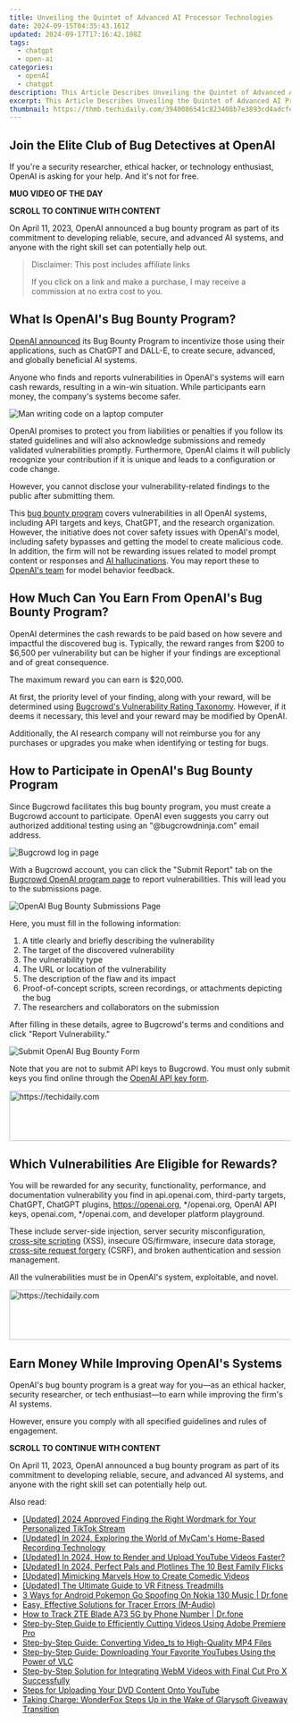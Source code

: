 ```yaml
---
title: Unveiling the Quintet of Advanced AI Processor Technologies
date: 2024-09-15T04:35:43.161Z
updated: 2024-09-17T17:16:42.108Z
tags:
  - chatgpt
  - open-ai
categories:
  - openAI
  - chatgpt
description: This Article Describes Unveiling the Quintet of Advanced AI Processor Technologies
excerpt: This Article Describes Unveiling the Quintet of Advanced AI Processor Technologies
thumbnail: https://thmb.techidaily.com/3940086541c823408b7e3893cd4adcfe04714cf8a1d0ceb2c3d06364d867bc68.png
---
```


## Join the Elite Club of Bug Detectives at OpenAI

 If you're a security researcher, ethical hacker, or technology enthusiast, OpenAI is asking for your help. And it's not for free.

**MUO VIDEO OF THE DAY**

**SCROLL TO CONTINUE WITH CONTENT**

 On April 11, 2023, OpenAI announced a bug bounty program as part of its commitment to developing reliable, secure, and advanced AI systems, and anyone with the right skill set can potentially help out.

>  Disclaimer: This post includes affiliate links
>
>  If you click on a link and make a purchase, I may receive a commission at no extra cost to you.
>

## What Is OpenAI's Bug Bounty Program?

[OpenAI announced](https://openai.com/blog/bug-bounty-program) its Bug Bounty Program to incentivize those using their applications, such as ChatGPT and DALL-E, to create secure, advanced, and globally beneficial AI systems.

 Anyone who finds and reports vulnerabilities in OpenAI's systems will earn cash rewards, resulting in a win-win situation. While participants earn money, the company's systems become safer.

![Man writing code on a laptop computer](https://static1.makeuseofimages.com/wordpress/wp-content/uploads/2022/11/bug-bounty-programs.jpg)

 OpenAI promises to protect you from liabilities or penalties if you follow its stated guidelines and will also acknowledge submissions and remedy validated vulnerabilities promptly. Furthermore, OpenAI claims it will publicly recognize your contribution if it is unique and leads to a configuration or code change.

 However, you cannot disclose your vulnerability-related findings to the public after submitting them.

 This [bug bounty program](https://www.makeuseof.com/bug-bounty-programs/) covers vulnerabilities in all OpenAI systems, including API targets and keys, ChatGPT, and the research organization. However, the initiative does not cover safety issues with OpenAI's model, including safety bypasses and getting the model to create malicious code. In addition, the firm will not be rewarding issues related to model prompt content or responses and [AI hallucinations](https://www.makeuseof.com/what-is-ai-hallucination-and-how-do-you-spot-it/). You may report these to [OpenAI's team](https://openai.com/form/model-behavior-feedback) for model behavior feedback.

## How Much Can You Earn From OpenAI's Bug Bounty Program?

 OpenAI determines the cash rewards to be paid based on how severe and impactful the discovered bug is. Typically, the reward ranges from $200 to $6,500 per vulnerability but can be higher if your findings are exceptional and of great consequence.

 The maximum reward you can earn is $20,000\.

 At first, the priority level of your finding, along with your reward, will be determined using [Bugcrowd's Vulnerability Rating Taxonomy](https://bugcrowd.com/vulnerability-rating-taxonomy). However, if it deems it necessary, this level and your reward may be modified by OpenAI.

 Additionally, the AI research company will not reimburse you for any purchases or upgrades you make when identifying or testing for bugs.

## How to Participate in OpenAI's Bug Bounty Program

 Since Bugcrowd facilitates this bug bounty program, you must create a Bugcrowd account to participate. OpenAI even suggests you carry out authorized additional testing using an "@bugcrowdninja.com" email address.

![Bugcrowd log in page](https://static1.makeuseofimages.com/wordpress/wp-content/uploads/2023/04/bugcrowd-log-in-page.jpg)

 With a Bugcrowd account, you can click the "Submit Report" tab on the [Bugcrowd OpenAI program page](https://bugcrowd.com/openai) to report vulnerabilities. This will lead you to the submissions page.

![OpenAI Bug Bounty Submissions Page](https://static1.makeuseofimages.com/wordpress/wp-content/uploads/2023/04/openai-bug-bounty-submissions-page.jpg)

 Here, you must fill in the following information:

1. A title clearly and briefly describing the vulnerability
2. The target of the discovered vulnerability
3. The vulnerability type
4. The URL or location of the vulnerability
5. The description of the flaw and its impact
6. Proof-of-concept scripts, screen recordings, or attachments depicting the bug
7. The researchers and collaborators on the submission

 After filling in these details, agree to Bugcrowd's terms and conditions and click "Report Vulnerability."

![Submit OpenAI Bug Bounty Form](https://static1.makeuseofimages.com/wordpress/wp-content/uploads/2023/04/submit-openai-bug-bounty-form.jpg)

 Note that you are not to submit API keys to Bugcrowd. You must only submit keys you find online through the [OpenAI API key form](https://forms.gle/h8bQ5YKWzXb8FtrQ8).

<!-- affiliate ads begin -->
<a href="https://unicoeye.pxf.io/c/5597632/2134490/18498" target="_top" id="2134490">
  <img src="//a.impactradius-go.com/display-ad/18498-2134490" border="0" alt="https://techidaily.com" width="728" height="90"/>
</a>
<img height="0" width="0" src="https://unicoeye.pxf.io/i/5597632/2134490/18498" style="position:absolute;visibility:hidden;" border="0" />
<!-- affiliate ads end -->

## Which Vulnerabilities Are Eligible for Rewards?

 You will be rewarded for any security, functionality, performance, and documentation vulnerability you find in api.openai.com, third-party targets, ChatGPT, ChatGPT plugins, <https://openai.org>, \*/openai.org, OpenAI API keys, openai.com, \*/openai.com, and developer platform playground.

 These include server-side injection, server security misconfiguration, [cross-site scripting](https://www.makeuseof.com/tag/crosssite-scripting-xss-security-threat/) (XSS), insecure OS/firmware, insecure data storage, [cross-site request forgery](https://www.makeuseof.com/what-are-csrf-attacks-and-how-can-you-prevent-them/) (CSRF), and broken authentication and session management.

 All the vulnerabilities must be in OpenAI's system, exploitable, and novel.

<!-- affiliate ads begin -->
<a href="https://aligracehair.sjv.io/c/5597632/1896510/19272" target="_top" id="1896510">
  <img src="//a.impactradius-go.com/display-ad/19272-1896510" border="0" alt="https://techidaily.com" width="728" height="90"/>
</a>
<img height="0" width="0" src="https://aligracehair.sjv.io/i/5597632/1896510/19272" style="position:absolute;visibility:hidden;" border="0" />
<!-- affiliate ads end -->

## Earn Money While Improving OpenAI's Systems

 OpenAI's bug bounty program is a great way for you—as an ethical hacker, security researcher, or tech enthusiast—to earn while improving the firm's AI systems.

 However, ensure you comply with all specified guidelines and rules of engagement.

**SCROLL TO CONTINUE WITH CONTENT**

 On April 11, 2023, OpenAI announced a bug bounty program as part of its commitment to developing reliable, secure, and advanced AI systems, and anyone with the right skill set can potentially help out.

<ins class="adsbygoogle"
     style="display:block"
     data-ad-format="autorelaxed"
     data-ad-client="ca-pub-7571918770474297"
     data-ad-slot="1223367746"></ins>

<ins class="adsbygoogle"
     style="display:block"
     data-ad-client="ca-pub-7571918770474297"
     data-ad-slot="8358498916"
     data-ad-format="auto"
     data-full-width-responsive="true"></ins>

<span class="atpl-alsoreadstyle">Also read:</span>
<div><ul>
<li><a href="https://tiktok-videos.techidaily.com/updated-2024-approved-finding-the-right-wordmark-for-your-personalized-tiktok-stream/"><u>[Updated] 2024 Approved Finding the Right Wordmark for Your Personalized TikTok Stream</u></a></li>
<li><a href="https://screen-recording.techidaily.com/updated-in-2024-exploring-the-world-of-mycams-home-based-recording-technology/"><u>[Updated] In 2024, Exploring the World of MyCam's Home-Based Recording Technology</u></a></li>
<li><a href="https://eaxpv-info.techidaily.com/updated-in-2024-how-to-render-and-upload-youtube-videos-faster/"><u>[Updated] In 2024, How to Render and Upload YouTube Videos Faster?</u></a></li>
<li><a href="https://fox-http.techidaily.com/updated-in-2024-perfect-pals-and-plotlines-the-10-best-family-flicks/"><u>[Updated] In 2024, Perfect Pals and Plotlines The 10 Best Family Flicks</u></a></li>
<li><a href="https://facebook-record-videos.techidaily.com/updated-mimicking-marvels-how-to-create-comedic-videos/"><u>[Updated] Mimicking Marvels How to Create Comedic Videos</u></a></li>
<li><a href="https://some-guidance.techidaily.com/updated-the-ultimate-guide-to-vr-fitness-treadmills/"><u>[Updated] The Ultimate Guide to VR Fitness Treadmills</u></a></li>
<li><a href="https://android-pokemon-go.techidaily.com/3-ways-for-android-pokemon-go-spoofing-on-nokia-130-music-drfone-by-drfone-virtual-android/"><u>3 Ways for Android Pokemon Go Spoofing On Nokia 130 Music | Dr.fone</u></a></li>
<li><a href="https://driver-install.techidaily.com/easy-effective-solutions-for-tracer-errors-m-audio/"><u>Easy, Effective Solutions for Tracer Errors (M-Audio)</u></a></li>
<li><a href="https://android-location-track.techidaily.com/how-to-track-zte-blade-a73-5g-by-phone-number-drfone-by-drfone-virtual-android/"><u>How to Track ZTE Blade A73 5G by Phone Number | Dr.fone</u></a></li>
<li><a href="https://tech-revival.techidaily.com/step-by-step-guide-to-efficiently-cutting-videos-using-adobe-premiere-pro/"><u>Step-by-Step Guide to Efficiently Cutting Videos Using Adobe Premiere Pro</u></a></li>
<li><a href="https://tech-revival.techidaily.com/step-by-step-guide-converting-videots-to-high-quality-mp4-files/"><u>Step-by-Step Guide: Converting Video_ts to High-Quality MP4 Files</u></a></li>
<li><a href="https://tech-revival.techidaily.com/step-by-step-guide-downloading-your-favorite-youtubes-using-the-power-of-vlc/"><u>Step-by-Step Guide: Downloading Your Favorite YouTubes Using the Power of VLC</u></a></li>
<li><a href="https://tech-revival.techidaily.com/step-by-step-solution-for-integrating-webm-videos-with-final-cut-pro-x-successfully/"><u>Step-by-Step Solution for Integrating WebM Videos with Final Cut Pro X Successfully</u></a></li>
<li><a href="https://tech-revival.techidaily.com/steps-for-uploading-your-dvd-content-onto-youtube/"><u>Steps for Uploading Your DVD Content Onto YouTube</u></a></li>
<li><a href="https://tech-revival.techidaily.com/taking-charge-wonderfox-steps-up-in-the-wake-of-glarysoft-giveaway-transition/"><u>Taking Charge: WonderFox Steps Up in the Wake of Glarysoft Giveaway Transition</u></a></li>
</ul></div>

